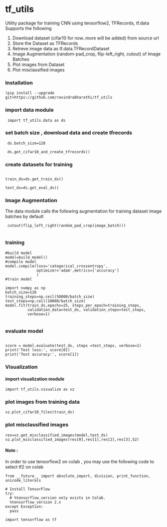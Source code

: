 # tf_utils
Utility package for training CNN using tensorflow2, TFRecords, tf.data
Supports the following
1. Download dataset (cifar10 for now..more will be added) from source url
2. Store the Dataset as TFRecords
3. Retreve image data as tf.data.TFRecordDataset
4. Image Augmentation (random-pad_crop, flip-left_right, cutout) of Image Batches
5. Plot images from Dataset 
6. Plot misclassified images 


### Installation
```
!pip install --upgrade git+https://github.com/ravindrabharathi/tf_utils
```
 

### import data module
```
 import tf_utils.data as ds
```

### set batch size , download data and create tfrecords

```
 ds.batch_size=128

 ds.get_cifar10_and_create_tfrecords()
 ```

### create datasets for training 
```

train_ds=ds.get_train_ds()

test_ds=ds.get_eval_ds()
```
### Image Augmentation
The data module calls the following augmentation for training dataset image batches by default 

```
 cutout(flip_left_right(random_pad_crop(image_batch)))
 
``` 
  
### training
```
#build model 
model=build_model()
#compile model
model.compile(loss='categorical_crossentropy',
              optimizer='adam',metrics=['accuracy']
              )
#train model 

import numpy as np
batch_size=128
training_steps=np.ceil(50000/batch_size)
test_steps=np.ceil(10000/batch_size)
model.fit(train_ds,epochs=25, steps_per_epoch=training_steps, 
          validation_data=test_ds, validation_steps=test_steps,
          verbose=1)
          
```
### evaluate model 
```

score = model.evaluate(test_ds, steps =test_steps, verbose=1)
print('Test loss:', score[0])
print('Test accuracy:', score[1])
```

### Visualization 

#### import visualization module
```
import tf_utils.visualize as vz
```
### plot images from training data
```
vz.plot_cifar10_files(train_ds)
```

### plot misclassified images
```
res=vz.get_misclassified_images(model,test_ds)
vz.plot_misclassified_images(res[0],res[1],res[2],res[3],52)
```

#### Note : 
In order to use tensorflow2 on colab , you may use the following code to select tf2 on colab
```
from __future__ import absolute_import, division, print_function, unicode_literals

# Install TensorFlow
try:
  # %tensorflow_version only exists in Colab.
  %tensorflow_version 2.x
except Exception:
  pass

import tensorflow as tf

```


